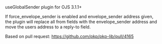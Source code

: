 

useGlobalSender plugin for OJS 3.1.1+

If force_envelope_sender is enabled and envelope_sender address given, the plugin will replace all from fields with the envelope_sender address and move the users address to a reply-to field.

Based on pull request: https://github.com/pkp/pkp-lib/pull/4165

